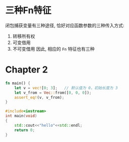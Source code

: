 # 三种Fn特征
闭包捕获变量有三种途径, 恰好对应函数参数的三种传入方式:
1. 转移所有权
2. 可变借用
3. 不可变借用
因此, 相应的 `Fn` 特征也有三种

# Chapter 2

```rust
fn main() {
    let v = vec![0; 3];   // 默认值为 0，初始长度为 3
    let v_from = Vec::from([0, 0, 0]);
    assert_eq!(v, v_from);
}
```


```cpp
#include<iostream>
int main(void)
{
    std::cout<<"hello"<<std::endl;
    return 0;
}

```